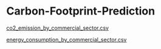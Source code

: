 # Carbon-Footprint-Prediction

[co2_emission_by_commercial_sector.csv](https://github.com/Mayowa1012/Carbon-Footprint-Prediction/files/9565653/co2_emission_by_commercial_sector.csv)

[energy_consumption_by_commercial_sector.csv](https://github.com/Mayowa1012/Carbon-Footprint-Prediction/files/9565655/energy_consumption_by_commercial_sector.csv)

